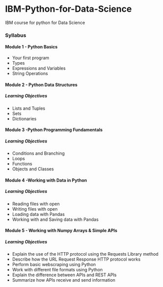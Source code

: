 # IBM-Python-for-Data-Science
IBM course for python for Data Science
<h3>Syllabus</h3>
<h4>Module 1 - Python Basics</h4>
<ul>
<li>Your first program</li>
<li>Types</li>
<li>Expressions and Variables</li>
<li>String Operations</li>
</ul>

<h4>Module 2 - Python Data Structures </h4>
<h5>Learning Objectives</h5>
<ul>
<li>Lists and Tuples</li>
<li>Sets</li>
<li>Dictionaries </li>
</ul>
<h4>Module 3 -Python Programming Fundamentals  </h4>
<h5>Learning Objectives</h5>
<ul>
<li>Conditions and Branching</li>
<li>Loops</li>
<li>Functions </li>
<li>Objects and Classes</li>
</ul>
<h4>Module 4 -Working with Data in Python   </h4>
<h5>Learning Objectives</h5>
<ul>
<li>Reading files with open</li>
<li>Writing files with open</li>
<li>Loading data with Pandas </li>
<li>Working with and Saving data with Pandas</li>
</ul>

<h4>Module 5 - Working with Numpy Arrays & Simple APIs </h4>
<h5>Learning Objectives</h5>
<ul>
<li>Explain the use of the HTTP protocol using the Requests Library method</li>
<li>Describe how the URL Request Response HTTP protocol works</li>
<li>Perform basic webscraping using Python </li>
<li>Work with different file formats using Python</li>
<li>Explain the difference between APIs and REST APIs </li>
<li>Summarize how APIs receive and send information</li>
</ul>
